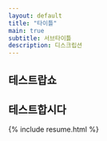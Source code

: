```yaml
---
layout: default
title: "타이틀"
main: true
subtitle: 서브타이틀
description: 디스크립션
---
```

<div class="intro-animation">
<section class="explanation">
    <h1 class="intro">
    테스트랍쇼
    <h2 class="intro">테스트합시다</h2>
</section>
</div>
{% include resume.html %}
